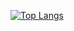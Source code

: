 
[![Top Langs](https://github-readme-stats.vercel.app/api/top-langs/?username=LuqmanFarooq&layout=compact&show_icons=true&theme=merko)](https://github.com/anuraghazra/github-readme-stats)
